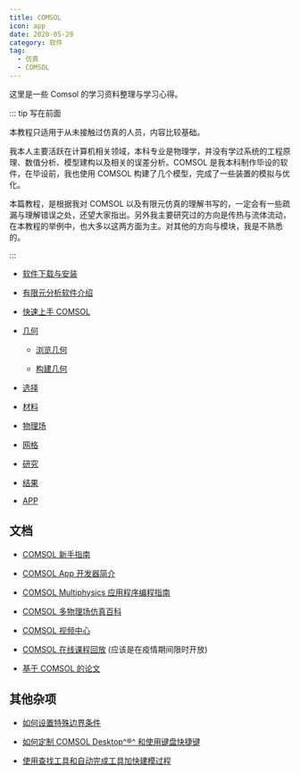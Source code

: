 ```yaml
---
title: COMSOL
icon: app
date: 2020-05-29
category: 软件
tag:
  - 仿真
  - COMSOL
---
```


这里是一些 Comsol 的学习资料整理与学习心得。

<!-- more -->

::: tip 写在前面

本教程只适用于从未接触过仿真的人员，内容比较基础。

我本人主要活跃在计算机相关领域，本科专业是物理学，并没有学过系统的工程原理、数值分析、模型建构以及相关的误差分析。COMSOL 是我本科制作毕设的软件，在毕设前，我也使用 COMSOL 构建了几个模型，完成了一些装置的模拟与优化。

本篇教程，是根据我对 COMSOL 以及有限元仿真的理解书写的，一定会有一些疏漏与理解错误之处，还望大家指出。另外我主要研究过的方向是传热与流体流动，在本教程的举例中，也大多以这两方面为主。对其他的方向与模块，我是不熟悉的。

:::

- [软件下载与安装](install.md)

- [有限元分析软件介绍](intro.md)

- [快速上手 COMSOL](get-started.md)

- [几何](geometry/README.md)

  - [浏览几何](geometry/view.md)

  - [构建几何](geometry/build.md)

- [选择](select.md)

- [材料](material.md)

- [物理场](physic-field.md)

- [网格](mesh/README.md)

- [研究](study.md)

- [结果](result.md)

- [APP](app.md)

## 文档

- [COMSOL 新手指南](https://SperaC.github.io/file/comsol/IntroductionToCOMSOLMultiphysics.zh_CN.pdf)

- [COMSOL App 开发器简介](https://SperaC.github.io/file/comsol/App开发器简介.pdf)

- [COMSOL Multiphysics 应用程序编程指南](https://SperaC.github.io/file/comsol/ApplicationProgrammingGuide.zh_CN.pdf)

- [COMSOL 多物理场仿真百科](http://cn.comsol.com/multiphysics/)

- [COMSOL 视频中心](https://cn.comsol.com/videos)

- [COMSOL 在线课程回放](https://cn.comsol.com/video-training) (应该是在疫情期间限时开放)

- [基于 COMSOL 的论文](https://cn.comsol.com/papers-presentations)

## 其他杂项

- [如何设置特殊边界条件](https://cn.comsol.com/blogs/how-to-make-boundary-conditions-conditional-in-your-simulation/)

- [如何定制 COMSOL Desktop^®^ 和使用键盘快捷键](https://cn.comsol.com/blogs/how-to-customize-the-comsol-desktop-and-use-keyboard-shortcuts/)

- [使用查找工具和自动完成工具加快建模过程](https://cn.comsol.com/blogs/how-to-use-the-find-and-auto-completion-tools-for-faster-model-setup/)
